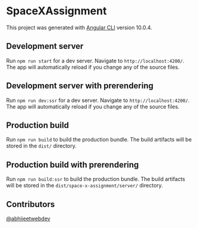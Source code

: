 # SpaceXAssignment

This project was generated with [Angular CLI](https://github.com/angular/angular-cli) version 10.0.4.

## Development server

Run `npm run start` for a dev server. Navigate to `http://localhost:4200/`. The app will automatically reload if you change any of the source files.

## Development server with prerendering

Run `npm run dev:ssr` for a dev server. Navigate to `http://localhost:4200/`. The app will automatically reload if you change any of the source files.

## Production build

Run `npm run build` to build the production bundle. The build artifacts will be stored in the `dist/` directory.

## Production build with prerendering

Run `npm run build:ssr` to build the production bundle. The build artifacts will be stored in the `dist/space-x-assignment/server/` directory.

## Contributors

[@abhijeetwebdev](https://github.com/abhijeetwebdev)
